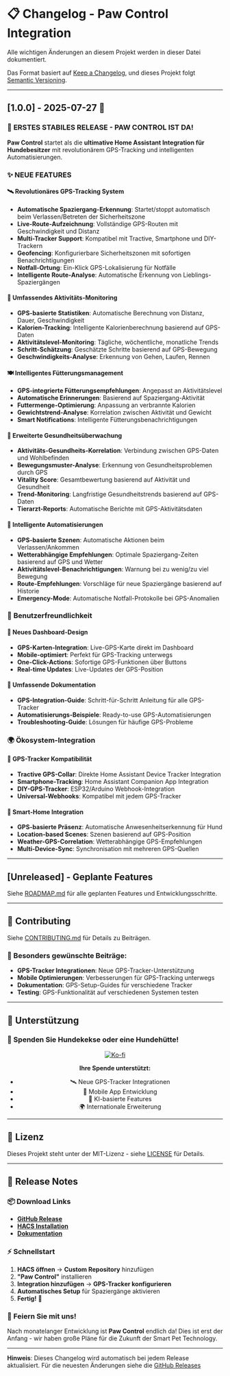# 📋 Changelog - Paw Control Integration

Alle wichtigen Änderungen an diesem Projekt werden in dieser Datei dokumentiert.

Das Format basiert auf [Keep a Changelog](https://keepachangelog.com/de/1.0.0/),
und dieses Projekt folgt [Semantic Versioning](https://semver.org/spec/v2.0.0.html).

---

## [1.0.0] - 2025-07-27 🎉

### 🎯 **ERSTES STABILES RELEASE - PAW CONTROL IST DA!**

**Paw Control** startet als die **ultimative Home Assistant Integration für Hundebesitzer** mit revolutionärem GPS-Tracking und intelligenten Automatisierungen.

### ✨ **NEUE FEATURES**

#### **🛰️ Revolutionäres GPS-Tracking System**
- **Automatische Spaziergang-Erkennung**: Startet/stoppt automatisch beim Verlassen/Betreten der Sicherheitszone
- **Live-Route-Aufzeichnung**: Vollständige GPS-Routen mit Geschwindigkeit und Distanz
- **Multi-Tracker Support**: Kompatibel mit Tractive, Smartphone und DIY-Trackern
- **Geofencing**: Konfigurierbare Sicherheitszonen mit sofortigen Benachrichtigungen
- **Notfall-Ortung**: Ein-Klick GPS-Lokalisierung für Notfälle
- **Intelligente Route-Analyse**: Automatische Erkennung von Lieblings-Spaziergängen

#### **🎯 Umfassendes Aktivitäts-Monitoring**
- **GPS-basierte Statistiken**: Automatische Berechnung von Distanz, Dauer, Geschwindigkeit
- **Kalorien-Tracking**: Intelligente Kalorienberechnung basierend auf GPS-Daten
- **Aktivitätslevel-Monitoring**: Tägliche, wöchentliche, monatliche Trends
- **Schritt-Schätzung**: Geschätzte Schritte basierend auf GPS-Bewegung
- **Geschwindigkeits-Analyse**: Erkennung von Gehen, Laufen, Rennen

#### **🍽️ Intelligentes Fütterungsmanagement**
- **GPS-integrierte Fütterungsempfehlungen**: Angepasst an Aktivitätslevel
- **Automatische Erinnerungen**: Basierend auf Spaziergang-Aktivität
- **Futtermenge-Optimierung**: Anpassung an verbrannte Kalorien
- **Gewichtstrend-Analyse**: Korrelation zwischen Aktivität und Gewicht
- **Smart Notifications**: Intelligente Fütterungsbenachrichtigungen

#### **🏥 Erweiterte Gesundheitsüberwachung**
- **Aktivitäts-Gesundheits-Korrelation**: Verbindung zwischen GPS-Daten und Wohlbefinden
- **Bewegungsmuster-Analyse**: Erkennung von Gesundheitsproblemen durch GPS
- **Vitality Score**: Gesamtbewertung basierend auf Aktivität und Gesundheit
- **Trend-Monitoring**: Langfristige Gesundheitstrends basierend auf GPS-Daten
- **Tierarzt-Reports**: Automatische Berichte mit GPS-Aktivitätsdaten

#### **🤖 Intelligente Automatisierungen**
- **GPS-basierte Szenen**: Automatische Aktionen beim Verlassen/Ankommen
- **Wetterabhängige Empfehlungen**: Optimale Spaziergang-Zeiten basierend auf GPS und Wetter
- **Aktivitätslevel-Benachrichtigungen**: Warnung bei zu wenig/zu viel Bewegung
- **Route-Empfehlungen**: Vorschläge für neue Spaziergänge basierend auf Historie
- **Emergency-Mode**: Automatische Notfall-Protokolle bei GPS-Anomalien


### 📱 **Benutzerfreundlichkeit**

#### **🎨 Neues Dashboard-Design**
- **GPS-Karten-Integration**: Live-GPS-Karte direkt im Dashboard
- **Mobile-optimiert**: Perfekt für GPS-Tracking unterwegs
- **One-Click-Actions**: Sofortige GPS-Funktionen über Buttons
- **Real-time Updates**: Live-Updates der GPS-Position

#### **📖 Umfassende Dokumentation**
- **GPS-Integration-Guide**: Schritt-für-Schritt Anleitung für alle GPS-Tracker
- **Automatisierungs-Beispiele**: Ready-to-use GPS-Automatisierungen
- **Troubleshooting-Guide**: Lösungen für häufige GPS-Probleme

### 🌍 **Ökosystem-Integration**

#### **📱 GPS-Tracker Kompatibilität**
- **Tractive GPS-Collar**: Direkte Home Assistant Device Tracker Integration
- **Smartphone-Tracking**: Home Assistant Companion App Integration
- **DIY-GPS-Tracker**: ESP32/Arduino Webhook-Integration
- **Universal-Webhooks**: Kompatibel mit jedem GPS-Tracker

#### **🔗 Smart-Home Integration**
- **GPS-basierte Präsenz**: Automatische Anwesenheitserkennung für Hund
- **Location-based Scenes**: Szenen basierend auf GPS-Position
- **Weather-GPS-Correlation**: Wetterabhängige GPS-Empfehlungen
- **Multi-Device-Sync**: Synchronisation mit mehreren GPS-Quellen

---

## [Unreleased] - Geplante Features

Siehe [ROADMAP.md](ROADMAP.md) für alle geplanten Features und Entwicklungsschritte.

---

## 🤝 **Contributing**

Siehe [CONTRIBUTING.md](CONTRIBUTING.md) für Details zu Beiträgen.

### **🎯 Besonders gewünschte Beiträge:**
- **GPS-Tracker Integrationen**: Neue GPS-Tracker-Unterstützung
- **Mobile Optimierungen**: Verbesserungen für GPS-Tracking unterwegs
- **Dokumentation**: GPS-Setup-Guides für verschiedene Tracker
- **Testing**: GPS-Funktionalität auf verschiedenen Systemen testen

---

## 💝 **Unterstützung**

### **🦴 Spenden Sie Hundekekse oder eine Hundehütte!**

<div align="center">

[![Ko-fi](https://ko-fi.com/img/githubbutton_sm.svg)](https://ko-fi.com/bigdaddy1990)

**Ihre Spende unterstützt:**
- 🛰️ Neue GPS-Tracker Integrationen
- 📱 Mobile App Entwicklung
- 🤖 KI-basierte Features
- 🌍 Internationale Erweiterung

</div>

---

## 📄 **Lizenz**

Dieses Projekt steht unter der MIT-Lizenz - siehe [LICENSE](LICENSE) für Details.

---

## 🎯 **Release Notes**

### **📦 Download Links**
- **[GitHub Release](https://github.com/BigDaddy1990/paw_control/releases/latest)**
- **[HACS Installation](https://github.com/BigDaddy1990/paw_control)**
- **[Dokumentation](https://github.com/BigDaddy1990/paw_control/wiki)**

### **⚡ Schnellstart**
1. **HACS öffnen** → **Custom Repository** hinzufügen
2. **"Paw Control"** installieren
3. **Integration hinzufügen** → **GPS-Tracker konfigurieren**
4. **Automatisches Setup** für Spaziergänge aktivieren
5. **Fertig!** 🐶

### **🎉 Feiern Sie mit uns!**

Nach monatelanger Entwicklung ist **Paw Control** endlich da! Dies ist erst der Anfang - wir haben große Pläne für die Zukunft der Smart Pet Technology.


---

**Hinweis**: Dieses Changelog wird automatisch bei jedem Release aktualisiert. 
Für die neuesten Änderungen siehe die [GitHub Releases](https://github.com/BigDaddy1990/paw_control/releases)
